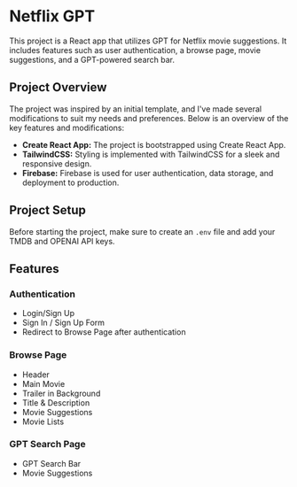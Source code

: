 # Netflix GPT

This project is a React app that utilizes GPT for Netflix movie suggestions. It includes features such as user authentication, a browse page, movie suggestions, and a GPT-powered search bar.

## Project Overview

The project was inspired by an initial template, and I've made several modifications to suit my needs and preferences. Below is an overview of the key features and modifications:

- **Create React App:** The project is bootstrapped using Create React App.
- **TailwindCSS:** Styling is implemented with TailwindCSS for a sleek and responsive design.
- **Firebase:** Firebase is used for user authentication, data storage, and deployment to production.
  

## Project Setup

Before starting the project, make sure to create an `.env` file and add your TMDB and OPENAI API keys.

## Features

### Authentication
- Login/Sign Up
- Sign In / Sign Up Form
- Redirect to Browse Page after authentication

### Browse Page
- Header
- Main Movie
- Trailer in Background
- Title & Description
- Movie Suggestions
- Movie Lists

### GPT Search Page
- GPT Search Bar
- Movie Suggestions


